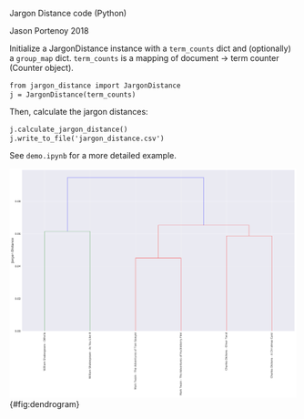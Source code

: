 Jargon Distance code (Python)

Jason Portenoy 2018

Initialize a JargonDistance instance with a `term_counts` dict and (optionally) a `group_map` dict.
`term_counts` is a mapping of document -> term counter (Counter object).

```
from jargon_distance import JargonDistance
j = JargonDistance(term_counts)
```

Then, calculate the jargon distances:

```
j.calculate_jargon_distance()
j.write_to_file('jargon_distance.csv')
```

See `demo.ipynb` for a more detailed example.

![Dendrogram showing the jargon distance between different works of literature.](literature_dendrogram.png){#fig:dendrogram}
